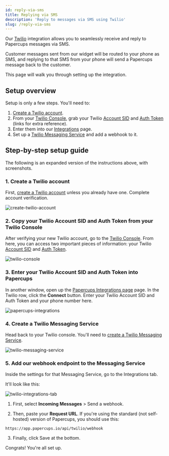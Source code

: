 ```yaml
---
id: reply-via-sms
title: Replying via SMS
description: 'Reply to messages via SMS using Twilio'
slug: /reply-via-sms
---
```


Our [Twilio](twilio.com/) integration allows you to seamlessly receive and reply to Papercups messages via SMS. 

Customer messages sent from our widget will be routed to your phone as SMS, and replying to that SMS from your phone will send a Papercups message back to the customer.

This page will walk you through setting up the integration.

## Setup overview

Setup is only a few steps. You'll need to:

1. [Create a Twilio account](https://www.twilio.com/try-twilio). 
2. From your [Twilio Console](https://www.twilio.com/console), grab your Twilio [Account SID](https://www.twilio.com/docs/glossary/what-is-a-sid) and [Auth Token](https://support.twilio.com/hc/en-us/articles/223136027-Auth-Tokens-and-How-to-Change-Them) (links for extra reference).
3. Enter them into our [Integrations](https://app.papercups.io/integrations) page.
4. Set up a [Twilio Messaging Service](https://www.twilio.com/console/sms/services) and add a webhook to it.


## Step-by-step setup guide
The following is an expanded version of the instructions above, with screenshots.

### 1. Create a Twilio account
First, [create a Twilio account](https://www.twilio.com/try-twilio) unless you already have one. Complete account verification.

![create-twilio-account](https://user-images.githubusercontent.com/7440689/115025949-edad4680-9e8f-11eb-8794-a0fdbe0b7ccb.png)


### 2. Copy your Twilio Account SID and Auth Token from your Twilio Console
After verifying your new Twilio account, go to the [Twilio Console](https://www.twilio.com/console). From here, you can access two important pieces of information: your Twilio [Account SID](https://www.twilio.com/docs/glossary/what-is-a-sid) and [Auth Token](https://support.twilio.com/hc/en-us/articles/223136027-Auth-Tokens-and-How-to-Change-Them).

![twilio-console](https://user-images.githubusercontent.com/7440689/115027905-4a116580-9e92-11eb-8303-c7d1c1ad1bad.png)


### 3. Enter your Twilio Account SID and Auth Token into Papercups
In another window, open up the [Papercups Integrations page](https://app.papercups.io/integrations) page. In the Twilio row, click the **Connect** button. Enter your Twilio Account SID and Auth Token and your phone number here.

![papercups-integrations](https://user-images.githubusercontent.com/7440689/115029105-a45ef600-9e93-11eb-984b-1aa93f54f534.gif)

### 4. Create a Twilio Messaging Service
Head back to your Twilio console. You'll need to [create a Twilio Messaging Service](https://www.twilio.com/console/sms/services). 

![twilio-messaging-service](https://user-images.githubusercontent.com/7440689/115096149-fc2c4a00-9ef1-11eb-8ebb-e1e2ad886a35.png)


### 5. Add our webhook endpoint to the Messaging Service
Inside the settings for that Messaging Service, go to the Integrations tab.

It'll look like this: 

![twilio-integrations-tab](https://user-images.githubusercontent.com/7440689/115097622-4c5ada80-9ef9-11eb-89e4-b609e6b23551.png)

1. First, select **Incoming Messages** > Send a webhook. 

2. Then, paste your **Request URL**. If you're using the standard (not self-hosted) version of Papercups, you should use this:

```
https://app.papercups.io/api/twilio/webhook
```

3. Finally, click Save at the bottom.

Congrats! You're all set up.

